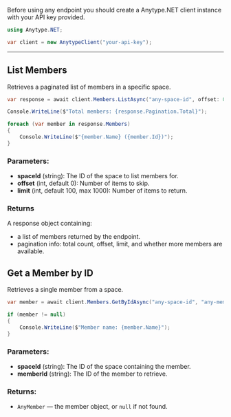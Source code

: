 Before using any endpoint you should create a Anytype.NET client instance with your API key provided.

```csharp
using Anytype.NET;

var client = new AnytypeClient("your-api-key");
```

---

## List Members

Retrieves a paginated list of members in a specific space.

```csharp
var response = await client.Members.ListAsync("any-space-id", offset: 0, limit: 100);

Console.WriteLine($"Total members: {response.Pagination.Total}");

foreach (var member in response.Members)
{
    Console.WriteLine($"{member.Name} ({member.Id})");
}
```

### Parameters:

- **spaceId** (string): The ID of the space to list members for.  
- **offset** (int, default 0): Number of items to skip.
- **limit** (int, default 100, max 1000): Number of items to return.

### Returns

A response object containing:
- a list of members returned by the endpoint.
- pagination info: total count, offset, limit, and whether more members are available.

## Get a Member by ID

Retrieves a single member from a space.

```csharp
var member = await client.Members.GetByIdAsync("any-space-id", "any-member-id");

if (member != null)
{
    Console.WriteLine($"Member name: {member.Name}");
}
```

### Parameters:

- **spaceId** (string): The ID of the space containing the member.  
- **memberId** (string): The ID of the member to retrieve.

### Returns:

- `AnyMember` — the member object, or `null` if not found.
